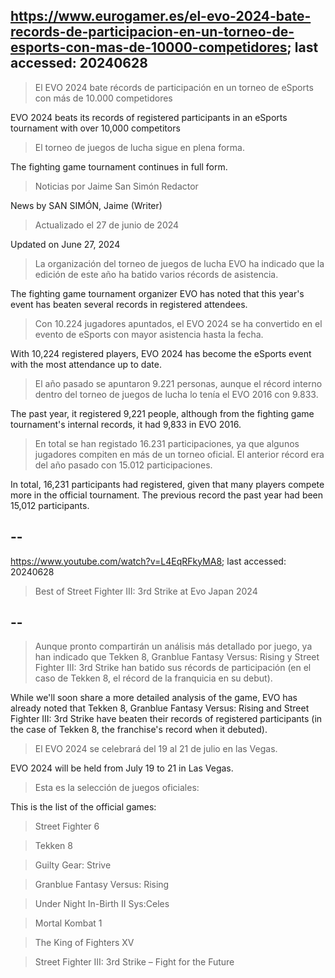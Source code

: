 ## https://www.eurogamer.es/el-evo-2024-bate-records-de-participacion-en-un-torneo-de-esports-con-mas-de-10000-competidores; last accessed: 20240628

> El EVO 2024 bate récords de participación en un torneo de eSports con más de 10.000 competidores

EVO 2024 beats its records of registered participants in an eSports tournament with over 10,000 competitors

> El torneo de juegos de lucha sigue en plena forma.

The fighting game tournament continues in full form.

> Noticias por Jaime San Simón Redactor

News by SAN SIMÓN, Jaime (Writer)

> Actualizado el 27 de junio de 2024

Updated on June 27, 2024

> La organización del torneo de juegos de lucha EVO ha indicado que la edición de este año ha batido varios récords de asistencia.

The fighting game tournament organizer EVO has noted that this year's event has beaten several records in registered attendees.

> Con 10.224 jugadores apuntados, el EVO 2024 se ha convertido en el evento de eSports con mayor asistencia hasta la fecha.

With 10,224 registered players, EVO 2024 has become the eSports event with the most attendance up to date.

> El año pasado se apuntaron 9.221 personas, aunque el récord interno dentro del torneo de juegos de lucha lo tenía el EVO 2016 con 9.833.

The past year, it registered 9,221 people, although from the fighting game tournament's internal records, it had 9,833 in EVO 2016.

> En total se han registado 16.231 participaciones, ya que algunos jugadores compiten en más de un torneo oficial. El anterior récord era del año pasado con 15.012 participaciones.

In total, 16,231 participants had registered, given that many players compete more in the official tournament. The previous record the past year had been 15,012 participants.

## --

https://www.youtube.com/watch?v=L4EqRFkyMA8; last accessed: 20240628

> Best of Street Fighter III: 3rd Strike at Evo Japan 2024 

## --

> Aunque pronto compartirán un análisis más detallado por juego, ya han indicado que Tekken 8, Granblue Fantasy Versus: Rising y Street Fighter III: 3rd Strike han batido sus récords de participación (en el caso de Tekken 8, el récord de la franquicia en su debut).

While we'll soon share a more detailed analysis of the game, EVO has already noted that Tekken 8, Granblue Fantasy Versus: Rising and Street Fighter III: 3rd Strike have beaten their records of registered participants (in the case of Tekken 8, the franchise's record when it debuted).

> El EVO 2024 se celebrará del 19 al 21 de julio en las Vegas.

EVO 2024 will be held from July 19 to 21 in Las Vegas.

> Esta es la selección de juegos oficiales:

This is the list of the official games:

> Street Fighter 6

> Tekken 8

> Guilty Gear: Strive

> Granblue Fantasy Versus: Rising

> Under Night In-Birth II Sys:Celes

> Mortal Kombat 1

> The King of Fighters XV

> Street Fighter III: 3rd Strike – Fight for the Future

